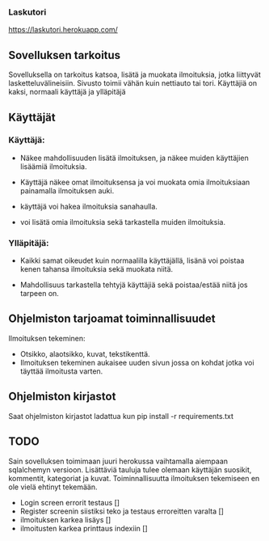 ### Laskutori
https://laskutori.herokuapp.com/


## Sovelluksen tarkoitus
Sovelluksella on tarkoitus katsoa, lisätä ja muokata ilmoituksia, jotka liittyvät lasketteluvälineisiin. Sivusto toimii vähän kuin nettiauto tai tori. Käyttäjiä on kaksi, normaali käyttäjä ja ylläpitäjä


## Käyttäjät

### Käyttäjä:
- Näkee mahdollisuuden lisätä ilmoituksen, ja näkee muiden käyttäjien lisäämiä ilmoituksia.
- Käyttäjä näkee omat ilmoituksensa ja voi muokata omia ilmoituksiaan painamalla ilmoituksen auki.

- käyttäjä voi hakea ilmoituksia sanahaulla.
- voi lisätä omia ilmoituksia sekä tarkastella muiden ilmoituksia. 

### Ylläpitäjä:
- Kaikki samat oikeudet kuin normaalilla käyttäjällä, lisänä voi poistaa kenen tahansa ilmoituksia sekä muokata niitä.

- Mahdollisuus tarkastella tehtyjä käyttäjiä sekä poistaa/estää niitä jos tarpeen on.


## Ohjelmiston tarjoamat toiminnallisuudet

Ilmoituksen tekeminen:
- Otsikko, alaotsikko, kuvat, tekstikenttä.
- Ilmoituksen tekeminen aukaisee uuden sivun jossa on kohdat jotka voi täyttää ilmoitusta varten.

## Ohjelmiston kirjastot
Saat ohjelmiston kirjastot ladattua kun pip install -r requirements.txt


## TODO
Sain sovelluksen toimimaan juuri herokussa vaihtamalla aiempaan sqlalchemyn versioon. 
Lisättäviä tauluja tulee olemaan käyttäjän suosikit, kommentit, kategoriat ja kuvat. Toiminnallisuutta ilmoituksen tekemiseen en ole vielä ehtinyt tekemään.


- Login screen errorit testaus []
- Register screenin siistiksi teko ja testaus erroreitten varalta []
- ilmoituksen karkea lisäys []
- ilmoitusten karkea printtaus indexiin []

